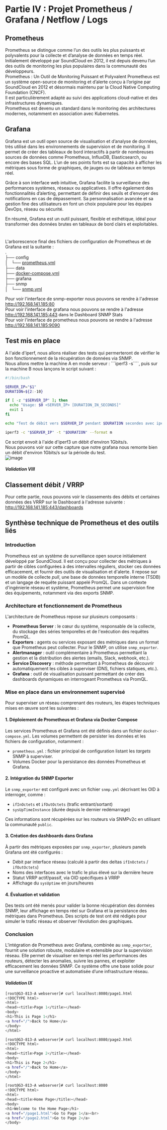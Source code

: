 # Partie IV : Projet Prometheus / Grafana / Netflow / Logs   
  
## Prometheus  
Prometheus se distingue comme l’un des outils les plus puissants et polyvalents pour la collecte et d’analyse de données en temps réel. Initialement développé par SoundCloud en 2012, il est depuis devenu l’un des outils de monitoring les plus populaires dans la communauté des développeurs.  
Prometheus : Un Outil de Monitoring Puissant et Polyvalent
Prometheus est un système open-source de monitoring et d’alerte conçu à l’origine par SoundCloud en 2012 et désormais maintenu par la Cloud Native Computing Foundation (CNCF).   
Il est particulièrement adapté au suivi des applications cloud-native et des infrastructures dynamiques.   
Prometheus est devenu un standard dans le monitoring des architectures modernes, notamment en association avec Kubernetes.

## Grafana 
Grafana est un outil open source de visualisation et d’analyse de données, très utilisé dans les environnements de supervision et de monitoring. Il permet de créer des tableaux de bord interactifs à partir de nombreuses sources de données comme Prometheus, InfluxDB, Elasticsearch, ou encore des bases SQL. L’un de ses points forts est sa capacité à afficher les métriques sous forme de graphiques, de jauges ou de tableaux en temps réel.  

Grâce à son interface web intuitive, Grafana facilite la surveillance des performances systèmes, réseaux ou applicatives. Il offre également des fonctionnalités d’alerting, permettant de définir des seuils et d’envoyer des notifications en cas de dépassement. Sa personnalisation avancée et sa gestion fine des utilisateurs en font un choix populaire pour les équipes DevOps, réseau ou sécurité.  

En résumé, Grafana est un outil puissant, flexible et esthétique, idéal pour transformer des données brutes en tableaux de bord clairs et exploitables.  

#  
L'arborescence final des fichiers de configuration de Prometheus et de Grafana est la suitante :    
.  
├── config  
│   └── [prometheus.yml](https://github.com/cyrillignac/25-813-chollet-hachemi/blob/main/prometheus.yml)    
├── data  
├── [docker-compose.yml](https://github.com/cyrillignac/25-813-chollet-hachemi/blob/main/docker-compose.yml)       
├── grafana  
├── snmp  
│   └── [snmp.yml](https://github.com/cyrillignac/25-813-chollet-hachemi/blob/main/snmp.yml)  


Pour voir l'interface de snmp-exporter nous pouvons se rendre à l'adresse http://192.168.141.185:80  
Pour voir l'interface de grafana nous pouvons se rendre à l'adresse http://192.168.141.185:443 dans le Dashboard SNMP Stats  
Pour voir l'interface de prometheus nous pouvons se rendre à l'adresse http://192.168.141.185:9090  


## Test mis en place 
A l'aide d'iperf, nous allons réaliser des tests qui permerteront de vérifier le bon fonctionnement de la récupération de données via SNMP.  
Nous allons mettre la machine A en mode serveur : ```iperf3 -s````, puis sur la machine B nous lançons le script suivant :   
```bash 
#!/bin/bash

SERVER_IP="$1"
DURATION=${2:-10}

if [ -z "$SERVER_IP" ]; then
  echo "Usage: $0 <SERVER_IP> [DURATION_IN_SECONDS]"
  exit 1
fi

echo "Test de débit vers $SERVER_IP pendant $DURATION secondes avec iperf3..."

iperf3 -c "$SERVER_IP" -t "$DURATION" --format m
```
Ce script envoit à l'aide d'iperf3 un débit d'environ 1Gbits/s.  
Nous pouvons voir sur cette capture que notre grafana nous remonte bien un débit d'environ 1Gbits/s sur la période du test.  
![image](https://github.com/user-attachments/assets/5fcadb13-12cc-41c7-b7b8-b8738b0e25b9)

#### _Validation VIII_
## Classement débit / VRRP
Pour cette partie, nous pouvons voir le classements des débits et certaines données des VRRP sur le Dashboard à l'adresse suivante : http://192.168.141.185:443/dashboards 

## Synthèse technique de Prometheus et des outils liés

### Introduction
Prometheus est un système de surveillance open source initialement développé par SoundCloud. Il est conçu pour collecter des métriques à partir de cibles configurées à des intervalles réguliers, stocker ces données efficacement, et fournir des outils de visualisation et d'alerte. Il repose sur un modèle de collecte *pull*, une base de données temporelle interne (TSDB) et un langage de requête puissant appelé PromQL. Dans un contexte d'ingénierie réseau et système, Prometheus permet une supervision fine des équipements, notamment via des exports SNMP.

### Architecture et fonctionnement de Prometheus
L'architecture de Prometheus repose sur plusieurs composants :
- **Prometheus Server** : le cœur du système, responsable de la collecte, du stockage des séries temporelles et de l'exécution des requêtes PromQL.
- **Exporters** : agents ou services exposant des métriques dans un format que Prometheus peut collecter. Pour le SNMP, on utilise `snmp_exporter`.
- **Alertmanager** : outil complémentaire à Prometheus permettant la gestion et la distribution des alertes (emails, Slack, webhook, etc.).
- **Service Discovery** : méthode permettant à Prometheus de découvrir automatiquement les cibles à superviser (DNS, fichiers statiques, etc.).
- **Grafana** : outil de visualisation puissant permettant de créer des dashboards dynamiques en interrogeant Prometheus via PromQL.

### Mise en place dans un environnement supervisé
Pour superviser un réseau comprenant des routeurs, les étapes techniques mises en œuvre sont les suivantes :

#### 1. Déploiement de Prometheus et Grafana via Docker Compose
Les services Prometheus et Grafana ont été définis dans un fichier `docker-compose.yml`. Les volumes permettent de persister les données et les fichiers de configuration, notamment :
- `prometheus.yml` : fichier principal de configuration listant les *targets* SNMP à superviser.
- Volumes Docker pour la persistance des données Prometheus et Grafana.

#### 2. Intégration du SNMP Exporter
Le `snmp_exporter` est configuré avec un fichier `snmp.yml` décrivant les OID à interroger, comme :
- `ifInOctets` et `ifOutOctets` (trafic entrant/sortant)
- `sysUpTimeInstance` (durée depuis le dernier redémarrage)

Ces informations sont récupérées sur les routeurs via SNMPv2c en utilisant la communauté `public`. 

#### 3. Création des dashboards dans Grafana
À partir des métriques exposées par `snmp_exporter`, plusieurs panels Grafana ont été configurés :
- Débit par interface réseau (calculé à partir des deltas `ifInOctets` / `ifOutOctets`)
- Noms des interfaces avec le trafic le plus élevé sur la dernière heure
- Statut VRRP actif/passif, via OID spécifiques à VRRP
- Affichage du `sysUptime` en jours/heures

#### 4. Évaluation et validation
Des tests ont été menés pour valider la bonne récupération des données SNMP, leur affichage en temps réel sur Grafana et la persistance des métriques dans Prometheus. Des scripts de test ont été rédigés pour simuler le trafic réseau et observer l’évolution des graphiques.

### Conclusion
L’intégration de Prometheus avec Grafana, combinée au `snmp_exporter`, fournit une solution robuste, modulaire et extensible pour la supervision réseau. Elle permet de visualiser en temps réel les performances des routeurs, détecter les anomalies, suivre les pannes, et exploiter efficacement les données SNMP. Ce système offre une base solide pour une surveillance proactive et automatisée d’une infrastructure réseau.

  
#### _Validation IX_



```bash
[root@G3-813-A webserver]# curl localhost:8080/page1.html
<!DOCTYPE html>
<html>
<head><title>Page 1</title></head>
<body>
<h1>This is Page 1</h1>
<a href="/">Back to Home</a>
</body>
</html>

[root@G3-813-A webserver]# curl localhost:8080/page2.html
<!DOCTYPE html>
<html>
<head><title>Page 2</title></head>
<body>
<h1>This is Page 2</h1>
<a href="/">Back to Home</a>
</body>
</html>

[root@G3-813-A webserver]# curl localhost:8080
<!DOCTYPE html>
<html>
<head><title>Home Page</title></head>
<body>
<h1>Welcome to the Home Page</h1>
<a href="/page1.html">Go to Page 1</a><br>
<a href="/page2.html">Go to Page 2</a>
</body>
```

